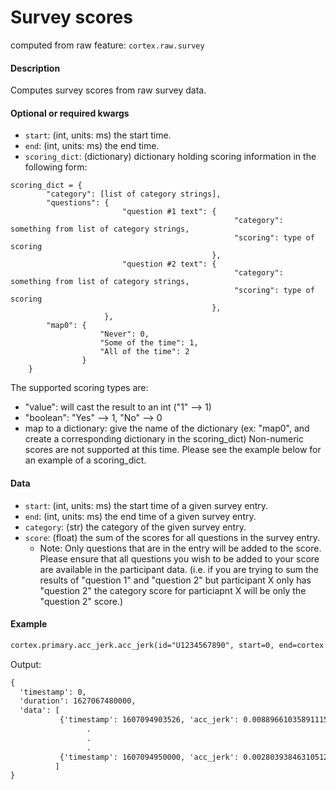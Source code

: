 # Survey scores

computed from raw feature: `cortex.raw.survey`

#### Description

Computes survey scores from raw survey data.

#### Optional or required kwargs

- `start`: (int, units: ms) the start time.
- `end`: (int, units: ms) the end time.
- `scoring_dict`: (dictionary) dictionary holding scoring information in the following form:
```
scoring_dict = {
        "category": [list of category strings],
        "questions": {
                         "question #1 text": {
                                                  "category": something from list of category strings,
                                                  "scoring": type of scoring
                                             },
                         "question #2 text": {
                                                  "category": something from list of category strings,
                                                  "scoring": type of scoring
                                             },
                     },
        "map0": {
                    "Never": 0,
                    "Some of the time": 1,
                    "All of the time": 2
                }
    }
```
The supported scoring types are:
- "value": will cast the result to an int ("1" --> 1)
- "boolean": "Yes" --> 1, "No" --> 0
- map to a dictionary: give the name of the dictionary (ex: "map0", and create a corresponding dictionary in the scoring_dict)
Non-numeric scores are not supported at this time. 
Please see the example below for an example of a scoring_dict.

#### Data

- `start`: (int, units: ms) the start time of a given survey entry.
- `end`: (int, units: ms) the end time of a given survey entry.
- `category`: (str) the category of the given survey entry.
- `score`: (float) the sum of the scores for all questions in the survey entry.
  - Note: Only questions that are in the entry will be added to the score. Please ensure that all questions you wish to be added to your score are available in the participant data. (i.e. if you are trying to sum the results of "question 1" and "question 2" but participant X only has "question 2" the category score for particiapnt X will be only the "question 2" score.)

#### Example

```markdown
cortex.primary.acc_jerk.acc_jerk(id="U1234567890", start=0, end=cortex.now())
```
Output:
```markdown
{
  'timestamp': 0,
  'duration': 1627067480000,
  'data': [
           {'timestamp': 1607094903526, 'acc_jerk': 0.008896610358911157},
                 .
                 .
                 .
           {'timestamp': 1607094950000, 'acc_jerk': 0.0028039384631051243}
          ]
}
```

